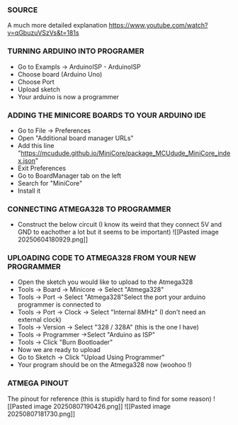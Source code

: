 ### SOURCE
A much more detailed explanation
https://www.youtube.com/watch?v=qGbuzuVSzVs&t=181s

### TURNING ARDUINO INTO PROGRAMER
- Go to Exampls -> ArduinoISP - ArduinoISP
- Choose board (Arduino Uno)
- Choose Port
- Upload sketch
- Your arduino is now a programmer

### ADDING THE MINICORE BOARDS TO YOUR ARDUINO IDE
- Go to File -> Preferences
- Open "Additional board manager URLs"
- Add this line "https://mcudude.github.io/MiniCore/package_MCUdude_MiniCore_index.json"
- Exit Preferences
- Go to BoardManager tab on the left
- Search for "MiniCore"
- Install it

### CONNECTING ATMEGA328 TO PROGRAMMER
- Construct the below circuit (I know its weird that they connect 5V and GND to eachother a lot but it seems to be important)
![[Pasted image 20250604180929.png]]

### UPLOADING CODE TO ATMEGA328 FROM YOUR NEW PROGRAMMER
- Open the sketch you would like to upload to the Atmega328
- Tools -> Board -> Minicore -> Select "Atmega328"
- Tools -> Port -> Select "Atmega328"Select the port your arduino programmer is connected to
- Tools -> Port -> Clock -> Select "Internal 8MHz" (I don't need an external clock)
- Tools -> Version -> Select "328 / 328A" (this is the one I have)
- Tools -> Programmer ->Select "Arduino as ISP"
- Tools -> Click "Burn Bootloader"
- Now we are ready to upload
- Go to Sketch -> Click "Upload Using Programmer"
- Your program should be on the Atmega328 now (woohoo !)
### ATMEGA PINOUT
The pinout for reference (this is stupidly hard to find for some reason)
![[Pasted image 20250807190426.png]]
![[Pasted image 20250807181730.png]]
